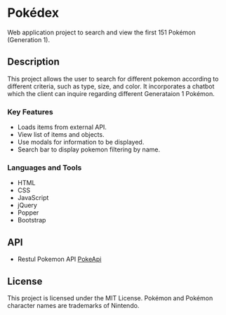 # Pokédex 

Web application project to search and view the first 151 Pokémon (Generation 1). 

## Description

This project allows the user to search for different pokemon according to different criteria, such as type, size, and color. It incorporates a chatbot which the client can inquire regarding different Generataion 1 Pokémon.

### Key Features
<ul>
<li>Loads items from external API.</li>
<li>View list of items and objects.</li>
<li>Use modals for information to be displayed.</li>
<li>Search bar to display pokemon filtering by name.</li>
</ul>

### Languages and Tools
<ul>
<li>HTML</li>
<li>CSS</li>
<li>JavaScript</li>
<li>jQuery</li>
<li>Popper</li>
<li>Bootstrap</li>
</ul> 

## API

* Restul Pokemon API [PokeApi](https://pokeapi.co/)

## License

This project is licensed under the MIT License.
Pokémon and Pokémon character names are trademarks of Nintendo.

